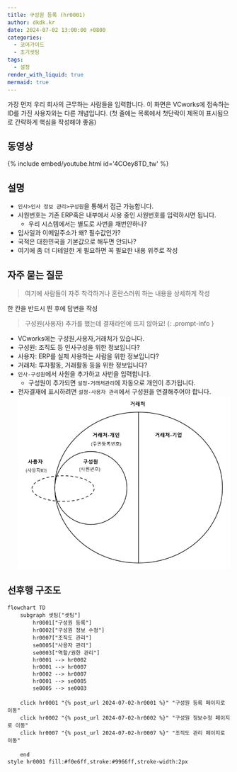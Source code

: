 ```yaml
---
title: 구성원 등록 (hr0001)
author: dkdk.kr
date: 2024-07-02 13:00:00 +0800
categories:
  - 코어가이드
  - 초기셋팅
tags:
  - 설정
render_with_liquid: true
mermaid: true
---
```

가장 먼저 우리 회사의 근무하는 사람들을 입력합니다. 이 화면은 VCworks에 접속하는 ID를 가진 사용자와는 다른 개념입니다. (첫 줄에는 목록에서 첫단락이 제목이 표시됨으로 간략하게 핵심을 작성해야 좋음)

## 동영상

{% include embed/youtube.html id='4COey8TD_tw' %}

## 설명

- `인사>인사 정보 관리>구성원`을 통해서 접근 가능합니다.
- 사원번호는 기존 ERP혹은 내부에서 사용 중인 사원번호를 입력하시면 됩니다.
	- 우리 시스템에서는 별도로 사번을 채번안하나?
- 입사일과 이메일주소가 왜? 필수값인가?
- 국적은 대한민국을 기본값으로 해두면 안되나?
- 여기에 좀 더 디테일한 게 필요하면 꼭 필요한 내용 위주로 작성

## 자주 묻는 질문

> 여기에 사람들이 자주 착각하거나 혼란스러워 하는 내용을 상세하게 작성

한 칸을 반드시 띈 후에 답변을 작성

> 구성원(사용자) 추가를 했는데 결재라인에 뜨지 않아요!
{: .prompt-info }

-  VCworks에는 구성원,사용자,거래처가 있습니다.
  - 구성원: 조직도 등 인사구성을 위한 정보입니다?
  - 사용자: ERP를 실제 사용하는 사람을 위한 정보입니다?
  - 거래처: 투자활동, 거래활동 등을 위한 정보입니다?
- `인사-구성원`에서 사원을 추가하고 사번을 입력합니다.
  - 구성원이 추가되면 `설정-거래처관리`에 자동으로 개인이 추가됩니다.
- 전자결재에 표시하려면 `설정-사용자 관리`에서 구성원을 연결해주어야 합니다.
![개념도|500](assets/img/Pasted%20image%2020240710193341.png)



## 선후행 구조도

```mermaid
flowchart TD
    subgraph 셋팅["셋팅"]
        hr0001["구성원 등록"]
        hr0002["구성원 정보 수정"]
        hr0007["조직도 관리"]
        se0005["사용자 관리"]
        se0003["역할/권한 관리"]
        hr0001 --> hr0002
        hr0001 --> hr0007
        hr0002 --> hr0007
        hr0001 --> se0005
        se0005 --> se0003

    click hr0001 "{% post_url 2024-07-02-hr0001 %}" "구성원 등록 페이지로 이동"
    click hr0002 "{% post_url 2024-07-02-hr0002 %}" "구성원 정보수정 페이지로 이동"
    click hr0007 "{% post_url 2024-07-02-hr0007 %}" "조직도 관리 페이지로 이동"

    end
style hr0001 fill:#f0e6ff,stroke:#9966ff,stroke-width:2px
```
